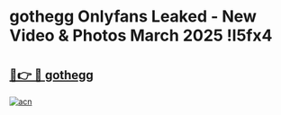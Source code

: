 # gothegg Onlyfans Leaked - New Video & Photos March 2025 !l5fx4

# <h2><a href="https://qi6hdm.iuczelnia.edu.pl?title=gothegg&ref=l5fx4">🔗👉 🔴 gothegg</a></h2>

[![acn](https://github.com/user-attachments/assets/0f9c940e-d8b0-45ae-aac7-cd30a18b3e1c)](https://qi6hdm.iuczelnia.edu.pl?title=gothegg&ref=l5fx4)

